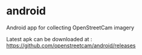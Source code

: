 # android
Android app for collecting OpenStreetCam imagery


Latest apk can be downloaded at : https://github.com/openstreetcam/android/releases
